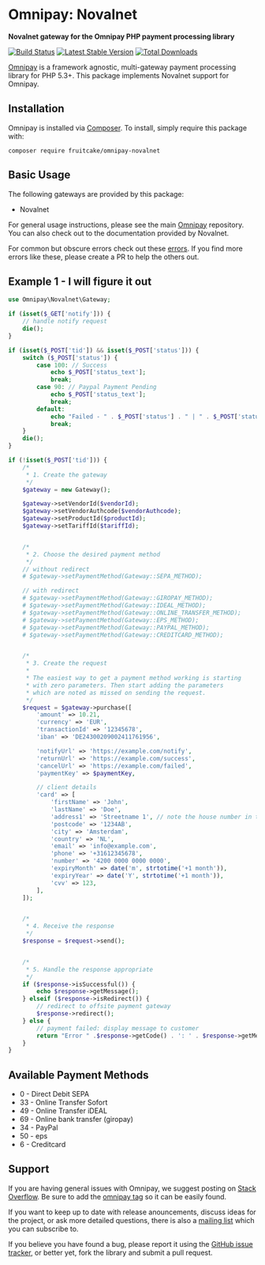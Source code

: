 # Omnipay: Novalnet

**Novalnet gateway for the Omnipay PHP payment processing library**

[![Build Status](https://travis-ci.org/fruitcake/omnipay-novalnet.png?branch=master)](https://travis-ci.org/fruitcake/omnipay-novalnet)
[![Latest Stable Version](https://poser.pugx.org/fruitcake/omnipay-novalnet/version.png)](https://packagist.org/packages/fruitcake/omnipay-novalnet)
[![Total Downloads](https://poser.pugx.org/fruitcake/omnipay-novalnet/d/total.png)](https://packagist.org/packages/fruitcake/omnipay-novalnet)

[Omnipay](https://github.com/omnipay/omnipay) is a framework agnostic, multi-gateway payment
processing library for PHP 5.3+. This package implements Novalnet support for Omnipay.


## Installation

Omnipay is installed via [Composer](http://getcomposer.org/). To install, simply require this package with:

```
composer require fruitcake/omnipay-novalnet
```


## Basic Usage

The following gateways are provided by this package:

* Novalnet

For general usage instructions, please see the main [Omnipay](https://github.com/omnipay/omnipay)
repository. You can also check out to the documentation provided by Novalnet.

For common but obscure errors check out these [errors](errors.md). If you find more errors like these, please create a PR to help the others out.


## Example 1 - I will figure it out

```php
use Omnipay\Novalnet\Gateway;

if (isset($_GET['notify'])) {
    // handle notify request
    die();
}

if (isset($_POST['tid']) && isset($_POST['status'])) {
    switch ($_POST['status']) {
        case 100: // Success
            echo $_POST['status_text'];
            break;
        case 90: // Paypal Payment Pending
            echo $_POST['status_text'];
            break;
        default:
            echo "Failed - " . $_POST['status'] . " | " . $_POST['status_text'];
            break;
    }
    die();
}

if (!isset($_POST['tid'])) {
    /*
     * 1. Create the gateway
     */
    $gateway = new Gateway();

    $gateway->setVendorId($vendorId);
    $gateway->setVendorAuthcode($vendorAuthcode);
    $gateway->setProductId($productId);
    $gateway->setTariffId($tariffId);


    /*
     * 2. Choose the desired payment method
     */
    // without redirect
    # $gateway->setPaymentMethod(Gateway::SEPA_METHOD);

    // with redirect
    # $gateway->setPaymentMethod(Gateway::GIROPAY_METHOD);
    # $gateway->setPaymentMethod(Gateway::IDEAL_METHOD);
    # $gateway->setPaymentMethod(Gateway::ONLINE_TRANSFER_METHOD);
    # $gateway->setPaymentMethod(Gateway::EPS_METHOD);
    # $gateway->setPaymentMethod(Gateway::PAYPAL_METHOD);
    # $gateway->setPaymentMethod(Gateway::CREDITCARD_METHOD);


    /*
     * 3. Create the request
     *
     * The easiest way to get a payment method working is starting
     * with zero parameters. Then start adding the parameters
     * which are noted as missed on sending the request.
     */
    $request = $gateway->purchase([
        'amount' => 10.21,
        'currency' => 'EUR',
        'transactionId' => '12345678',
        'iban' => 'DE24300209002411761956',

        'notifyUrl' => 'https://example.com/notify',
        'returnUrl' => 'https://example.com/success',
        'cancelUrl' => 'https://example.com/failed',
        'paymentKey' => $paymentKey,

        // client details
        'card' => [
            'firstName' => 'John',
            'lastName' => 'Doe',
            'address1' => 'Streetname 1', // note the house number in the
            'postcode' => '1234AB',
            'city' => 'Amsterdam',
            'country' => 'NL',
            'email' => 'info@example.com',
            'phone' => '+31612345678',
            'number' => '4200 0000 0000 0000',
            'expiryMonth' => date('m', strtotime('+1 month')),
            'expiryYear' => date('Y', strtotime('+1 month')),
            'cvv' => 123,
        ],
    ]);


    /*
     * 4. Receive the response
     */
    $response = $request->send();


    /*
     * 5. Handle the response appropriate
     */
    if ($response->isSuccessful()) {
        echo $response->getMessage();
    } elseif ($response->isRedirect()) {
        // redirect to offsite payment gateway
        $response->redirect();
    } else {
        // payment failed: display message to customer
        return "Error " .$response->getCode() . ': ' . $response->getMessage();
    }
}
```


## Available Payment Methods

* 0 - Direct Debit SEPA
* 33 - Online Transfer Sofort
* 49 - Online Transfer iDEAL
* 69 - Online bank transfer (giropay)
* 34 - PayPal
* 50 - eps
* 6 - Creditcard


## Support

If you are having general issues with Omnipay, we suggest posting on
[Stack Overflow](http://stackoverflow.com/). Be sure to add the
[omnipay tag](http://stackoverflow.com/questions/tagged/omnipay) so it can be easily found.

If you want to keep up to date with release anouncements, discuss ideas for the project,
or ask more detailed questions, there is also a [mailing list](https://groups.google.com/forum/#!forum/omnipay) which
you can subscribe to.

If you believe you have found a bug, please report it using the [GitHub issue tracker](https://github.com/fruitcake/omnipay-novalnet/issues),
or better yet, fork the library and submit a pull request.
